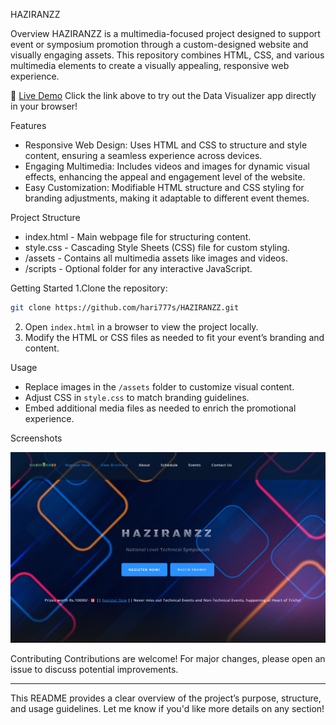 HAZIRANZZ

Overview
HAZIRANZZ is a multimedia-focused project designed to support event or symposium promotion through a custom-designed website and visually engaging assets. This repository combines HTML, CSS, and various multimedia elements to create a visually appealing, responsive web experience.

🚀 [Live Demo](https://haziranzz.netlify.app/)
Click the link above to try out the Data Visualizer app directly in your browser!

Features
- Responsive Web Design: Uses HTML and CSS to structure and style content, ensuring a seamless experience across devices.
- Engaging Multimedia: Includes videos and images for dynamic visual effects, enhancing the appeal and engagement level of the website.
- Easy Customization: Modifiable HTML structure and CSS styling for branding adjustments, making it adaptable to different event themes.

Project Structure
- index.html - Main webpage file for structuring content.
- style.css - Cascading Style Sheets (CSS) file for custom styling.
- /assets - Contains all multimedia assets like images and videos.
- /scripts - Optional folder for any interactive JavaScript.

Getting Started
1.Clone the repository:
   ```bash
   git clone https://github.com/hari777s/HAZIRANZZ.git
   ```
2. Open `index.html` in a browser to view the project locally.
3. Modify the HTML or CSS files as needed to fit your event’s branding and content.

Usage
- Replace images in the `/assets` folder to customize visual content.
- Adjust CSS in `style.css` to match branding guidelines.
- Embed additional media files as needed to enrich the promotional experience.

Screenshots

![App Screenshot](op.png)

Contributing
Contributions are welcome! For major changes, please open an issue to discuss potential improvements.

---

This README provides a clear overview of the project’s purpose, structure, and usage guidelines. Let me know if you'd like more details on any section!
